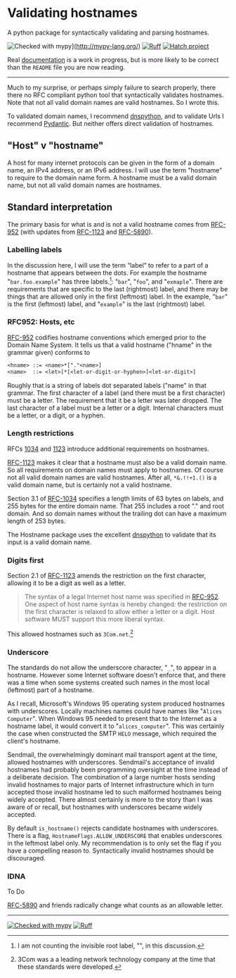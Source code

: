 # Validating hostnames

A python package for syntactically validating and parsing hostnames.

![Checked with mypy](http://www.mypy-lang.org/static/mypy_badge.svg)](http://mypy-lang.org/)
[![Ruff](https://img.shields.io/endpoint?url=https://raw.githubusercontent.com/charliermarsh/ruff/main/assets/badge/v0.json)](https://github.com/charliermarsh/ruff)
[![Hatch project](https://img.shields.io/badge/%F0%9F%A5%9A-Hatch-4051b5.svg)](https://github.com/pypa/hatch)

Real [documentation](https://jpgoldberg.github.io/python-hostname/) is a work in progress,
but is more likely to be correct than the `README` file you are now reading.

-----------------

Much to my surprise, or perhaps simply failure to search properly,
there there no RFC compliant python tool that syntactically validates hostnames.
Note that not all valid domain names are valid hostnames.
So I wrote this.

To validated domain names, I recommend [dnspython],
and to validate Urls
I recommend [Pydantic](https://docs.pydantic.dev/latest/).
But neither offers direct validation of hostnames.

## "Host" v "hostname"

A host for many internet protocols can be given in the form of a domain name, an IPv4 address, or an IPv6 address. I will use the term "hostname" to require to the domain name form.
A hostname must be a valid domain name, but not all valid domain names are hostnames.

## Standard interpretation

The primary basis for what is and is not a valid hostname comes from [RFC-952] (with updates from [RFC-1123] and [RFC-5890]).

### Labelling labels

In the discussion here, I will use the term “label” to refer to a part of a hostname that appears between the dots.
For example the hostname "`bar.foo.example`" has three labels.[^4]:
"`bar`", "`foo`", and "`exmaple`".
There are requirements that are specific to the last (rightmost) label,
and there may be things that are allowed only in the first (leftmost) label.
In the example, "`bar`" is the first (leftmost) label, and "`example`" is the last (rightmost) label.

[^4]: I am not counting the invisible root label, "", in this discussion.

### RFC952: Hosts, etc

[RFC-952] codifies hostname conventions which emerged prior to the Domain Name System.
It tells us that a valid hostname ("hname" in the grammar given) conforms to

```txt
<hname> ::= <name>*["."<name>]
<name>  ::= <let>[*[<let-or-digit-or-hyphen>]<let-or-digit>]
```

Roughly that is a string of labels dot separated labels ("name" in that grammar.
The first character of a label
(and there must be a first character)
must be a letter.
The requirement that it be a letter was later dropped.
The last character of a label must be a letter or a digit.
Internal characters must be a letter, or a digit, or a hyphen.

### Length restrictions

RFCs [1034][RFC-1034] and [1123][RFC-1123] introduce additional requirements on hostnames.

[RFC-1123] makes it clear that a hostname must also be a valid domain name.
So all requirements on domain names must apply to hostnames.
Of course not all valid domain names are valid hostnames.
After all, `*&.!!+1.()` is a valid domain name, but is certainly not a valid hostname.

Section 3.1 of [RFC-1034] specifies a length limits of 63 bytes on labels,
and 255 bytes for the entire domain name. That 255 includes a root "." and root domain.
And so domain names without the trailing dot can have a maximum length of 253 bytes.

The Hostname package uses the excellent [dnspython] to validate that its input is a valid domain name.

### Digits first

Section 2.1 of [RFC-1123] amends the restriction on the first character, allowing it to be a digit as well as a letter.

> The syntax of a legal Internet host name was specified in [RFC-952].
> One aspect of host name syntax is hereby changed: the
> restriction on the first character is relaxed to allow either a
> letter or a digit.  Host software MUST support this more liberal syntax.

This allowed hostnames such as `3Com.net`.[^3]

[^3]: 3Com was a a leading network technology company at the time that these standards were developed.

### Underscore

The standards do not allow the underscore character, "`_`", to appear in a hostname.
However some Internet software doesn't enforce that, and there was a time when some systems created such names in the most local (leftmost) part of a hostname.

As I recall, Microsoft's Windows 95 operating system produced hostnames with underscores.
Locally machines names could have names like "`Alices Computer`".
When Windows 95 needed to present that to the Internet as a hostname label,
it would convert it to "`alices_computer`".
This was certainly the case when constructed the SMTP `HELO` message,
which required the client's hostname.

Sendmail, the overwhelmingly dominant mail transport agent at the time,
allowed hostnames with underscores.
Sendmail's acceptance of invalid hostnames  had probably been programming oversight at the time instead of a deliberate decision.
The combination of
a large number hosts sending invalid hostnames to major parts of Internet infrastructure
which in turn accepted those invalid hostname
led to such malformed hostnames being widely accepted.
There almost certainly is more to the story than I was aware of or recall,
but hostnames with underscores became widely accepted.

By default `is_hostname()` rejects candidate hostnames with underscores.
There is a flag, `HostnameFlags.ALLOW_UNDERSCORE` that enables underscores in
the leftmost label only.
My recommendation is to only set the flag if you have a compelling reason to.
Syntactically invalid hostnames should be discouraged.

### IDNA

To Do

[RFC-5890] and friends radically change what counts as an allowable letter.

----

[![Checked with mypy](https://www.mypy-lang.org/static/mypy_badge.svg)](https://mypy-lang.org/)
[![Ruff](https://img.shields.io/endpoint?url=https://raw.githubusercontent.com/astral-sh/ruff/main/assets/badge/v2.json)](https://github.com/astral-sh/ruff)

[RFC-952]: https://datatracker.ietf.org/doc/html/rfc952 "Host Table Specification"
[RFC-1123]:  https://datatracker.ietf.org/doc/html/rfc1123 "Requirements for Internet Hosts"
[RFC-5890]: https://datatracker.ietf.org/doc/html/rfc5890 "IDNA Definitions"
[dnspython]: https://www.dnspython.org "DNS toolkit for Python"
[RFC-1034]: https://datatracker.ietf.org/doc/html/rfc1034 "Domain Name Concepts"
